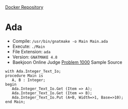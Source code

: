 [Docker Repository](https://registry.hub.docker.com/u/baekjoon/onlinejudge-ada)

# Ada 

* Compile: `/usr/bin/gnatmake -o Main Main.ada`
* Execute: `./Main`
* File Extension: `ada`
* Version: `GNATMAKE 4.8`
* Baekjoon Online Judge [Problem 1000](https://www.acmicpc.net/problem/1000) Sample Source
````
with Ada.Integer_Text_Io;
procedure Main is
   A, B : Integer;
begin
   Ada.Integer_Text_Io.Get (Item => A);
   Ada.Integer_Text_Io.Get (Item => B);
   Ada.Integer_Text_Io.Put (A+B, Width=>1, Base=>10);
end Main;
````


